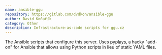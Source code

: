 ```yaml
---
name: ansible-ggu
repository: https://gitlab.com/dvdkon/ansible-ggu
author: David Koňařík
category: Other
description: Infrastracture-as-code scripts for ggu.cz
---
```


The Ansible scripts that configure this server. Uses
[pyplays](https://gitlab.com/dvdkon/pyplays), a hacky "add-on" for Ansible that
allows using Python scripts in lieu of static YAML files.
